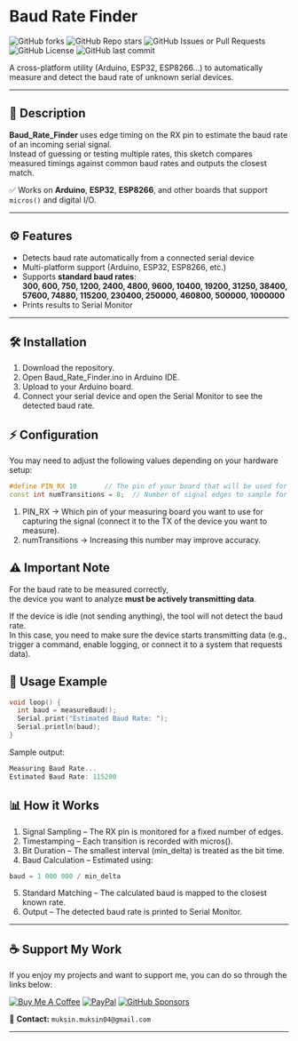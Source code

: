 # Baud Rate Finder

![GitHub forks](https://img.shields.io/github/forks/muki01/Baud_Rate_Finder?style=flat)
![GitHub Repo stars](https://img.shields.io/github/stars/muki01/Baud_Rate_Finder?style=flat)
![GitHub Issues or Pull Requests](https://img.shields.io/github/issues/muki01/Baud_Rate_Finder?style=flat)
![GitHub License](https://img.shields.io/github/license/muki01/Baud_Rate_Finder?style=flat)
![GitHub last commit](https://img.shields.io/github/last-commit/muki01/Baud_Rate_Finder)

A cross-platform utility (Arduino, ESP32, ESP8266…) to automatically measure and detect the baud rate of unknown serial devices.

---

## 📌 Description

**Baud_Rate_Finder** uses edge timing on the RX pin to estimate the baud rate of an incoming serial signal.  
Instead of guessing or testing multiple rates, this sketch compares measured timings against common baud rates and outputs the closest match.

✅ Works on **Arduino**, **ESP32**, **ESP8266**, and other boards that support `micros()` and digital I/O.

---

## ⚙️ Features

- Detects baud rate automatically from a connected serial device  
- Multi-platform support (Arduino, ESP32, ESP8266, etc.)  
- Supports **standard baud rates**:  
  **300, 600, 750, 1200, 2400, 4800, 9600, 10400, 19200, 31250, 38400, 57600, 74880, 115200, 230400, 250000, 460800, 500000, 1000000**  
- Prints results to Serial Monitor  

---

## 🛠️ Installation

1. Download the repository.
2. Open Baud_Rate_Finder.ino in Arduino IDE.
3. Upload to your Arduino board.
4. Connect your serial device and open the Serial Monitor to see the detected baud rate.

## ⚡ Configuration

You may need to adjust the following values depending on your hardware setup:

```cpp
#define PIN_RX 10       // The pin of your board that will be used for measurement
const int numTransitions = 8;  // Number of signal edges to sample for measurement
```
1. PIN_RX → Which pin of your measuring board you want to use for capturing the signal (connect it to the TX of the device you want to measure).
2. numTransitions → Increasing this number may improve accuracy.

## ⚠️ Important Note

For the baud rate to be measured correctly,  
the device you want to analyze **must be actively transmitting data**.  

If the device is idle (not sending anything), the tool will not detect the baud rate.  
In this case, you need to make sure the device starts transmitting data (e.g., trigger a command, enable logging, or connect it to a system that requests data).  

## 📝 Usage Example
```cpp
void loop() {
  int baud = measureBaud();
  Serial.print("Estimated Baud Rate: ");
  Serial.println(baud);
}
```
Sample output:
```cpp
Measuring Baud Rate...
Estimated Baud Rate: 115200
```

## 📊 How it Works
1. Signal Sampling – The RX pin is monitored for a fixed number of edges.
2. Timestamping – Each transition is recorded with micros().
3. Bit Duration – The smallest interval (min_delta) is treated as the bit time.
4. Baud Calculation – Estimated using:
```cpp
baud = 1 000 000 / min_delta
```

5. Standard Matching – The calculated baud is mapped to the closest known rate.
6. Output – The detected baud rate is printed to Serial Monitor.

---

## ☕ Support My Work

If you enjoy my projects and want to support me, you can do so through the links below:

[![Buy Me A Coffee](https://img.shields.io/badge/-Buy%20Me%20a%20Coffee-FFDD00?style=for-the-badge&logo=buy-me-a-coffee&logoColor=black)](https://www.buymeacoffee.com/muki01)
[![PayPal](https://img.shields.io/badge/-PayPal-00457C?style=for-the-badge&logo=paypal&logoColor=white)](https://www.paypal.com/donate/?hosted_button_id=SAAH5GHAH6T72)
[![GitHub Sponsors](https://img.shields.io/badge/-Sponsor%20Me%20on%20GitHub-181717?style=for-the-badge&logo=github)](https://github.com/sponsors/muki01)

📧 **Contact:** `muksin.muksin04@gmail.com`

---
